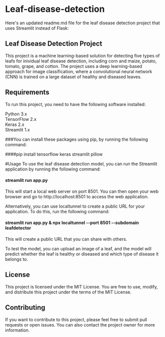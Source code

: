 # Leaf-disease-detection

Here's an updated readme.md file for the leaf disease detection project that uses Streamlit instead of Flask:

## Leaf Disease Detection Project
This project is a machine learning-based solution for detecting five types of leafs for inividual leaf disease detection, including corn and maize, potato, tomato, grape, and cotton. The project uses a deep learning-based approach for image classification, where a convolutional neural network (CNN) is trained on a large dataset of healthy and diseased leaves.

## Requirements
To run this project, you need to have the following software installed:

Python 3.x<br>
TensorFlow 2.x<br>
Keras 2.x<br>
Streamlit 1.x<br>

###You can install these packages using pip, by running the following command:

####pip install tensorflow keras streamlit pillow<br>

#Usage
To use the leaf disease detection model, you can run the Streamlit application by running the following command:

#### streamlit run app.py<br>
This will start a local web server on port 8501. You can then open your web browser and go to http://localhost:8501 to access the web application.

Alternatively, you can use localtunnel to create a public URL for your application. To do this, run the following command:

#### streamlit run app.py & npx localtunnel --port 8501 --subdomain leafdetector<br>
This will create a public URL that you can share with others.

To test the model, you can upload an image of a leaf, and the model will predict whether the leaf is healthy or diseased and which type of disease it belongs to.

## License
This project is licensed under the MIT License. You are free to use, modify, and distribute this project under the terms of the MIT License.

## Contributing
If you want to contribute to this project, please feel free to submit pull requests or open issues. You can also contact the project owner for more information.
